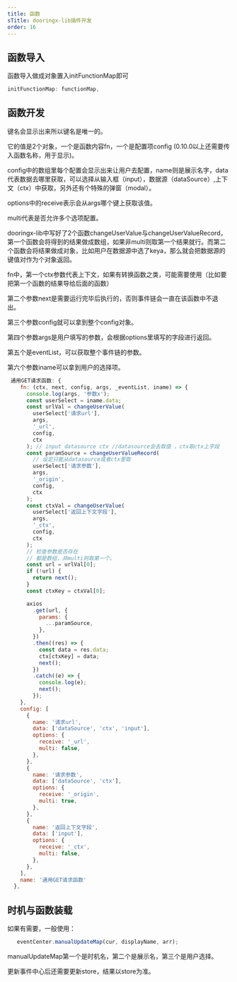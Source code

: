 ```yaml
---
title: 函数
sTitle: dooringx-lib插件开发
order: 16
---
```



## 函数导入

函数导入做成对象置入initFunctionMap即可

```js
initFunctionMap: functionMap,
```

## 函数开发


键名会显示出来所以键名是唯一的。

它的值是2个对象，一个是函数内容fn，一个是配置项config (0.10.0以上还需要传入函数名称，用于显示)。

config中的数组里每个配置会显示出来让用户去配置，name则是展示名字，data代表数据去哪里获取，可以选择从输入框（input），数据源（dataSource）,上下文（ctx）中获取，另外还有个特殊的弹窗（modal）。

options中的receive表示会从args哪个键上获取该值。

multi代表是否允许多个选项配置。

dooringx-lib中写好了2个函数changeUserValue与changeUserValueRecord，第一个函数会将得到的结果做成数组，如果非multi则取第一个结果就行。而第二个函数会将结果做成对象，比如用户在数据源中选了keya，那么就会把数据源的键值对作为个对象返回。


fn中，第一个ctx参数代表上下文，如果有转换函数之类，可能需要使用（比如要把第一个函数的结果导给后面的函数）

第二个参数next是需要运行完毕后执行的，否则事件链会一直在该函数中不退出。

第三个参数config就可以拿到整个config对象。

第四个参数args是用户填写的参数，会根据options里填写的字段进行返回。

第五个是eventList，可以获取整个事件链的参数。

第六个参数iname可以拿到用户的选择项。


```js
 通用GET请求函数: {
    fn: (ctx, next, config, args, _eventList, iname) => {
      console.log(args, '参数x');
      const userSelect = iname.data;
      const urlVal = changeUserValue(
        userSelect['请求url'],
        args,
        '_url',
        config,
        ctx
      ); // input datasource ctx //datasource会去取值 ，ctx取ctx上字段
      const paramSource = changeUserValueRecord(
        // 设定只能从datasource或者ctx里取
        userSelect['请求参数'],
        args,
        '_origin',
        config,
        ctx
      );
      const ctxVal = changeUserValue(
        userSelect['返回上下文字段'],
        args,
        '_ctx',
        config,
        ctx
      );
      // 检查参数是否存在
      // 都是数组，非multi则取第一个。
      const url = urlVal[0];
      if (!url) {
        return next();
      }
      const ctxKey = ctxVal[0];

      axios
        .get(url, {
          params: {
            ...paramSource,
          },
        })
        .then((res) => {
          const data = res.data;
          ctx[ctxKey] = data;
          next();
        })
        .catch((e) => {
          console.log(e);
          next();
        });
    },
    config: [
      {
        name: '请求url',
        data: ['dataSource', 'ctx', 'input'],
        options: {
          receive: '_url',
          multi: false,
        },
      },
      {
        name: '请求参数',
        data: ['dataSource', 'ctx'],
        options: {
          receive: '_origin',
          multi: true,
        },
      },
      {
        name: '返回上下文字段',
        data: ['input'],
        options: {
          receive: '_ctx',
          multi: false,
        },
      },
    ],
    name: '通用GET请求函数'
  },
```

## 时机与函数装载

如果有需要，一般使用：

 ```js
 	eventCenter.manualUpdateMap(cur, displayName, arr);
 ```

 manualUpdateMap第一个是时机名，第二个是展示名，第三个是用户选择。

 更新事件中心后还需要更新store，结果以store为准。
